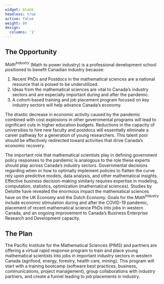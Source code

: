 ```yaml
---
widget: blank
headless: true
active: false
weight: 80
design:
  columns: '1'
---
```


## The Opportunity
<em>Math<sup>Industry</sup></em> (Math to power industry) is a professional development
school positioned to benefit Canadian industry because:

1. Recent PhDs and Postdocs in the mathematical sciences are a national resource
   that is poised to be underutilized.
2. Ideas from the mathematical sciences are vital to Canada’s industry sectors
   and are especially important during and after the pandemic.
3. A cohort-based training and job placement program focused on key industry
   sectors will help advance Canada’s economy.

The drastic decrease in economic activity caused by the pandemic combined with
cost explosions in other governmental programs will lead to significant cuts in
higher education budgets. Reductions in the capacity of universities to hire new
faculty and postdocs will essentially eliminate a career pathway for a
generation of young researchers. This talent pool should be effectively
redirected toward activities that drive Canada’s economic recovery.

The important role that mathematical scientists play in defining government
policy responses to the pandemic is analogous to the role these experts should
play across Canada’s industry sectors. Governmental decisions regarding when or
how to optimally implement policies to flatten the curve rely upon predictive
models, data analysis, and other mathematical insights. Effective business
decision-making similarly requires expertise in modeling, computation,
statistics, optimization (mathematical sciences). Studies by Deloitte have
revealed the enormous impact the mathematical sciences have on the UK Economy
and the Dutch Economy. Goals for the <em>Math<sup>Industry</sup></em> include economic
stimulation during and after the COVID-19 pandemic, placement of recent
mathematical science PhDs into jobs in western Canada, and an ongoing
improvement to Canada’s Business Enterprise Research and Development capacity.

## The Plan
The Pacific Institute for the Mathematical Sciences (PIMS) and partners are
offering a virtual rapid response program to train and place young mathematical
scientists into jobs in important industry sectors in western Canada (agrifood,
energy, forestry, health care, mining). This program will start with a training
bootcamp (software best practices, business, communications, project
management), group collaborations with industry partners, and create a funnel
leading to job placements in industry.
